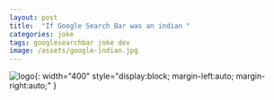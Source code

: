 ```yaml
---
layout: post
title:  "If Google Search Bar was an indian "
categories: joke
tags: googlesearchbar joke dev
image: /assets/google-indian.jpg
---
```


![logo](/assets/google-indian.jpg){: width="400" style="display:block; margin-left:auto; margin-right:auto;" }